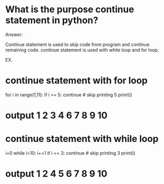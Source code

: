 # What is the purpose continue statement in python?


Answer:

Continue statement is used to skip code from program and continue remaining code. continue statement is used with while loop and for loop.

EX.

# continue statement with for loop

for i in range(1,11):
    if i == 5:
        continue # skip printing 5
    print(i)

# output 1 2 3 4 6 7 8 9 10

# continue statement with while loop

i=0
while i<10:
    i+=1
    if i == 3:
        continue # skip printing 3
    print(i)

# output 1 2 4 5 6 7 8 9 10